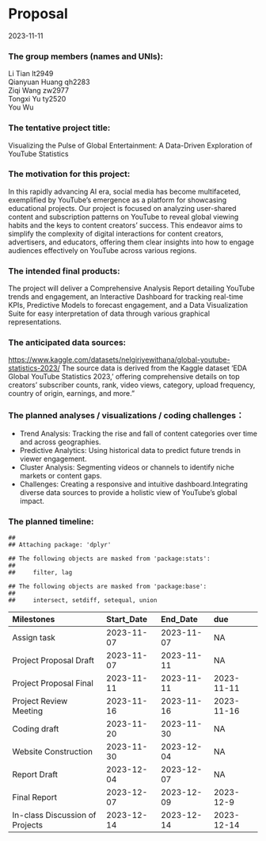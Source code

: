 Proposal
================
2023-11-11

### The group members (names and UNIs):

Li Tian lt2949  
Qianyuan Huang qh2283  
Ziqi Wang zw2977  
Tongxi Yu ty2520  
You Wu

### The tentative project title:

Visualizing the Pulse of Global Entertainment: A Data-Driven Exploration
of YouTube Statistics

### The motivation for this project:

In this rapidly advancing AI era, social media has become multifaceted,
exemplified by YouTube’s emergence as a platform for showcasing
educational projects. Our project is focused on analyzing user-shared
content and subscription patterns on YouTube to reveal global viewing
habits and the keys to content creators’ success. This endeavor aims to
simplify the complexity of digital interactions for content creators,
advertisers, and educators, offering them clear insights into how to
engage audiences effectively on YouTube across various regions.

### The intended final products:

The project will deliver a Comprehensive Analysis Report detailing
YouTube trends and engagement, an Interactive Dashboard for tracking
real-time KPIs, Predictive Models to forecast engagement, and a Data
Visualization Suite for easy interpretation of data through various
graphical representations.

### The anticipated data sources:

<https://www.kaggle.com/datasets/nelgiriyewithana/global-youtube-statistics-2023/>
The source data is derived from the Kaggle dataset ‘EDA Global YouTube
Statistics 2023,’ offering comprehensive details on top creators’
subscriber counts, rank, video views, category, upload frequency,
country of origin, earnings, and more.”

### The planned analyses / visualizations / coding challenges：

- Trend Analysis: Tracking the rise and fall of content categories over
  time and across geographies.
- Predictive Analytics: Using historical data to predict future trends
  in viewer engagement.
- Cluster Analysis: Segmenting videos or channels to identify niche
  markets or content gaps.
- Challenges: Creating a responsive and intuitive dashboard.Integrating
  diverse data sources to provide a holistic view of YouTube’s global
  impact.

### The planned timeline:

    ## 
    ## Attaching package: 'dplyr'

    ## The following objects are masked from 'package:stats':
    ## 
    ##     filter, lag

    ## The following objects are masked from 'package:base':
    ## 
    ##     intersect, setdiff, setequal, union

| Milestones                      | Start_Date | End_Date   | due        |
|:--------------------------------|:-----------|:-----------|:-----------|
| Assign task                     | 2023-11-07 | 2023-11-07 | NA         |
| Project Proposal Draft          | 2023-11-07 | 2023-11-11 | NA         |
| Project Proposal Final          | 2023-11-11 | 2023-11-11 | 2023-11-11 |
| Project Review Meeting          | 2023-11-16 | 2023-11-16 | 2023-11-16 |
| Coding draft                    | 2023-11-20 | 2023-11-30 | NA         |
| Website Construction            | 2023-11-30 | 2023-12-04 | NA         |
| Report Draft                    | 2023-12-04 | 2023-12-07 | NA         |
| Final Report                    | 2023-12-07 | 2023-12-09 | 2023-12-9  |
| In-class Discussion of Projects | 2023-12-14 | 2023-12-14 | 2023-12-14 |
